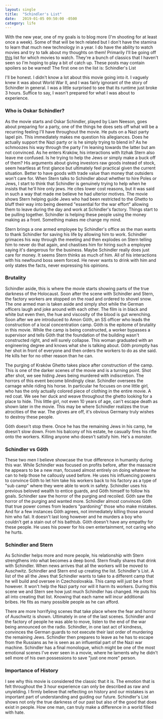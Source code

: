 ```yaml
---
layout: single
title:  "Schindler's List"
date:   2019-01-05 09:50:00 -0500
category: life
---
```

With the new year, one of my goals is to blog more (I'm shooting for at least once a week). Some of that will be tech related but I don't have the stamina to learn that much new technology in a year. I do have the ability to watch movies and try to talk about my thoughts on them! Primarily I'll be going off [this](https://github.com/paulsteele/goals/blob/master/movies.md) list for which movies to watch. They're a bunch of classics that I haven't seen so I'm hoping to play a bit of catch up. These posts may contain spoilers so be warned! The first one on the list is: Schindler's List 

I'll be honest. I didn't know a lot about this movie going into it. I vaguely knew it was about World War II, and I was fairly ignorant of the story of Schindler in general. I was a little surprised to see that its runtime just broke 3 hours. Suffice to say, I wasn't prepared for what I was about to experience. 

### Who is Oskar Schindler?
As the movie starts and Oskar Schindler, played by Liam Neeson, goes about preparing for a party, one of the things he does sets off what will be a recurring feeling I'll have throughout the movie. He puts on a Nazi party lapel pin. This immediately makes me question his allegiances. Does he actually support the Nazi party or is he simply trying to blend in? As he schmoozes his way through the party I'm leaning towards the latter but am not convinced. As he enters Kraków, his interactions with Itzhak Stern also leave me confused. Is he trying to help the Jews or simply make a buck off of them? His arguments about giving investors raw goods instead of stock, seem heartless at first glance but ultimately feel practical given the current situation. Better to have goods with trade value than money that outsiders won't care for. When Stern talks to Schindler about whether to hire Poles or Jews, I start to think that Schindler is genuinely trying to help when he insists that he'll hire only jews. He cites lower cost reasons, but it was said in such a way that made me believe he had ulterior motives. The movie shows Stern helping guide Jews who had been restricted to the Ghetto to bluff their way into being deemed "essential for the war effort" allowing them to leave during the day and work at Schindler's factory. Things start to be pulling together. Schindler is helping these people using the money making as a front. Something makes me change my mind.

Stern brings a one armed employee by Schindler's office as the man wants to thank Schindler for saving his life by allowing him to work. Schindler grimaces his way through the meeting and then explodes on Stern telling him to never do that again, and chastises him for hiring such a employee saying it's dangerous for the business. Maybe Schindler really does just care for money. It seems Stern thinks as much of him. All of his interactions with his newfound boss seem forced. He never wants to drink with him and only states the facts, never expressing his opinions.

### Brutality
Schindler aside, this is where the movie starts showing parts of the true darkness of the Holocaust. Soon after the scene with Schindler and Stern, the factory workers are stopped on the road and ordered to shovel snow. The one armed man is taken aside and simply shot while the German officers laugh and joke around with each other. The film is in black and white but even then, the hue and viscosity of the blood is gut wrenching. Soon after we are introduced to Amon Göth, an SS officer who leads the construction of a local concentration camp. Göth is the epitome of brutality in this movie. While the camp is being constructed, a worker bypasses a supervisor and tells Göth that the foundation of the building wasn't constructed right, and will surely collapse. This woman graduated with an engineering degree and knows what she is talking about. Göth promptly has her shot in front of everyone and then orders the workers to do as she said. He kills her for no other reason than he can. 

The purging of Kraków Ghetto takes place after construction of the camp. This is one of the darker scenes of the movie and is a turning point. Shot after shot, we see hiding Jews being murdered with indiscretion. The horrors of this event become blindingly clear. Schindler oversees the carnage while riding his horse. In particular he focuses on one little girl, who has the only actually colored piece of clothing in the entire movie. A red coat. We see her duck and weave throughout the ghetto looking for a place to hide. This little girl, not even 10 years of age, can't escape death as shown later in the movie. This may be where Schindler realizes the true atrocities of the war. The gloves are off, it's obvious Germany truly wishes to destroy these people.

Göth doesn't stop there. Once he has the remaining Jews in his camp, he doesn't slow down. From his balcony of his estate, he casually fires his rifle onto the workers. Killing anyone who doesn't satisfy him. He's a monster.

### Schindler vs Göth
These two men I believe showcase the true difference in humanity during this war. While Schindler was focused on profits before, after the massacre he appears to be a new man, focused almost entirely on doing whatever he can to help those he callously used before. He uses his influencing powers to convince Göth to let him take his workers back to his factory as a type of "sub camp" where they were able to work in safety. Schindler uses his previous beloved wealth to entice guards, and Göth himself to follow his goals. Schindler saw the horror of the purging and recoiled. Göth saw the horror of the purging and wanted more. Schindler almost convinces Göth that true power comes from leaders "pardoning" those who make mistakes. And for a few instances Göth agrees, not immediately killing those around him who fail. It doesn't last long however and he murders a boy who couldn't get a stain out of his bathtub. Göth doesn't have any empathy for these people. He uses his power for his own entertainment, not caring who he hurts.

### Schindler and Stern
As Schindler helps more and more people, his relationship with Stern strengthens into what becomes a deep bond. Stern finally shares that drink with Schindler. When news arrives that all the workers will be moved to Auschwitz. Schindler and Stern end up creating the list. Schindler's List. A list of the all the Jews that Schindler wants to take to a different camp that he will build and oversee in Czechoslovakia. This camp will just be a front however. It won't help the Nazi party nor will it harm its workers. During this scene we and Stern see how just much Schindler has changed. He puts his all into creating that list. Knowing that each name will incur additional bribes. He fits as many possible people as he can afford.

There are more horrifying scenes that take place where the fear and horror of Auschwitz is shown. Ultimately in one of the last scenes. Schindler and the factory of people he was able to move, listen to the end of the war being announced on the radio. Schindler, in one last act of kindness, convinces the German guards to not execute their last order of murdering the remaining Jews. Schindler then prepares to leave as he has to escape from the Russians as he is seen as an influential part of the Nazi war machine. Schindler has a final monologue, which might be one of the most emotional scenes I've ever seen in a movie, where he laments why he didn't sell more of his own possessions to save "just one more" person.

### Importance of History
I see why this movie is considered the classic that it is. The emotion that is felt throughout the 3 hour experience can only be described as raw and unyielding. I firmly believe that reflecting on history and our mistakes is an important part of understanding and guiding our future. Schindler's List shows not only the true darkness of our past but also of the good that does exist in people. How one man, can truly make a difference in a world filled with hate.

